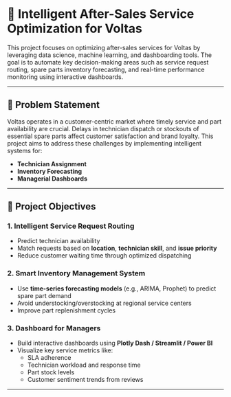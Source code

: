 # 🔧 Intelligent After-Sales Service Optimization for Voltas

This project focuses on optimizing after-sales services for Voltas by leveraging data science, machine learning, and dashboarding tools. The goal is to automate key decision-making areas such as service request routing, spare parts inventory forecasting, and real-time performance monitoring using interactive dashboards.

---

## 📌 Problem Statement

Voltas operates in a customer-centric market where timely service and part availability are crucial. Delays in technician dispatch or stockouts of essential spare parts affect customer satisfaction and brand loyalty. This project aims to address these challenges by implementing intelligent systems for:

- **Technician Assignment**  
- **Inventory Forecasting**  
- **Managerial Dashboards**

---

## 🚀 Project Objectives

### 1. Intelligent Service Request Routing
- Predict technician availability
- Match requests based on **location**, **technician skill**, and **issue priority**
- Reduce customer waiting time through optimized dispatching

### 2. Smart Inventory Management System
- Use **time-series forecasting models** (e.g., ARIMA, Prophet) to predict spare part demand
- Avoid understocking/overstocking at regional service centers
- Improve part replenishment cycles

### 3. Dashboard for Managers
- Build interactive dashboards using **Plotly Dash / Streamlit / Power BI**
- Visualize key service metrics like:
  - SLA adherence
  - Technician workload and response time
  - Part stock levels
  - Customer sentiment trends from reviews

---
